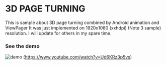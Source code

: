 # 3D PAGE TURNING
This is sample about 3D page turning combined by Android animation and ViewPager
It was just implemented on 1920x1080 (xxhdpi) (Note 3 sample) resolution. I will update for others in my spare time.

### See the demo

![demo](https://cloud.githubusercontent.com/assets/13033746/13117547/fed59826-d5d2-11e5-8fd9-752e4362b218.png) (https://www.youtube.com/watch?v=Ud6KRz3p5vs)
